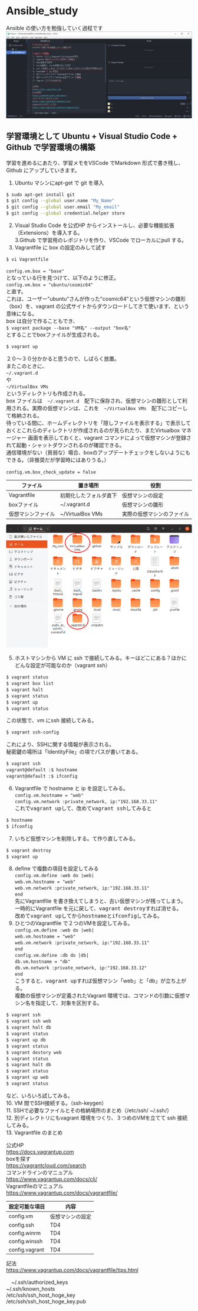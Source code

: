 # Ansible_study
Ansible の使い方を勉強していく過程です
<img src="images/atom.jpg">

## 学習環境として Ubuntu + Visual Studio Code + Github で学習環境の構築
学習を進めるにあたり、学習メモをVSCode でMarkdown 形式で書き残し、Github にアップしていきます。  
  
1. Ubuntu マシンにapt-get で git を導入  
```sh  
$ sudo apt-get install git  
$ git config --global user.name "My_Name"  
$ git config --global user.email "My_email"  
$ git config --global credential.helper store
```  
2. Visual Studio Code を公式HP からインストールし、必要な機能拡張（Extensions）を導入する。  
3.Github で学習用のレポジトリを作り、VSCode でローカルにpull する。  
4. Vagrantfile に box の設定のみして試す  
```sh
$ vi Vagrantfile
```  
`config.vm.box = "base"`  
となっている行を見つけて、以下のように修正。  
`config.vm.box = "ubuntu/cosmic64"`  
と直す。  
これは、ユーザー"ubuntu"さんが作った"cosmic64"という仮想マシンの雛形（box）を、vagrant の公式サイトからダウンロードしてきて使います、という意味になる。  
box は自分で作ることもでき、  
`$ vagrant package --base "VM名" --output "box名"`  
とすることでboxファイルが生成される。
```sh
$ vagrant up
```  
２０〜３０分かかると思うので、しばらく放置。  
またこのときに、  
`~/.vagrant.d`  
や  
`~/VirtualBox VMs`  
というディレクトリも作成される。  
box ファイルは　`~/.vagrant.d`　配下に保存され、仮想マシンの雛形として利用される。実際の仮想マシンは、これを　`~/VirtualBox VMs`　配下にコピーして格納される。  
待っている間に、ホームディレクトリを「隠しファイルを表示する」で表示しておくとこれらのディレクトリが作成されるのが見られたり、またVirtualbox マネージャー 画面を表示しておくと、vagrant コマンドによって仮想マシンが登録されて起動・シャットダウンされるのが確認できる。  
通信環境がない（貧弱な）場合、boxのアップデートチェックをしないようにもできる。（非推奨だが学習時にはありうる。）  

` config.vm.box_check_update = false `

ファイル|置き場所|役割  
--|--|--  
Vagrantfile|初期化したフォルダ直下|仮想マシンの設定  
boxファイル|~/.vagrant.d|仮想マシンの雛形  
仮想マシンファイル|~/VirtualBox VMs|実際の仮想マシンのファイル  

![vagrant_init](images/vagrant_init.png)

5. ホストマシンから VM に ssh で接続してみる。キーはどこにある？ほかにどんな設定が可能なのか（vagrant ssh）  

```sh
$ vagrant status
$ vagrant box list  
$ vagrant halt
$ vagrant status
$ vagrant up
$ vagrant status
```  

この状態で、vm にssh 接続してみる。  

```sh  
$ vagrant ssh-config  
```  
これにより、SSHに関する情報が表示される。  
秘密鍵の場所は「IdentityFile」の項でパスが書いてある。

```sh  
$ vagrant ssh  
vagrant@default :$ hostname  
vagrant@default :$ ifconfig
```  

6. Vagrantfile で hostname と ip を設定してみる。  
`config.vm.hostname = "web"`  
`config.vm.network :private_network, ip:"192.168.33.11"`  
これで<kbd>vagrant up</kbd>して、改めて<kbd>vagrant ssh</kbd>してみると  
```sh
$ hostname  
$ ifconfig  
```  
7. いちど仮想マシンを削除しする。て作り直してみる。  
```sh  
$ vagrant destroy  
$ vagrant up  
```  
8. define で複数の項目を設定してみる  
`config.vm.define :web do |web|`  
`web.vm.hostname = "web"`  
`web.vm.network :private_network, ip:"192.168.33.11"`  
`end`  
先にVagrantfile を書き換えてしまうと、古い仮想マシンが残ってしまう。  
一時的にVagrantfile を元に戻して、<kbd>vagrant destroy</kbd>すれば消せる。  
改めて<kbd>vagrant up</kbd>してから<kbd>hostname</kbd>と<kbd>ifconfig</kbd>してみる。  
9. ひとつのVagrantfile で２つのVMを設定してみる。  
`config.vm.define :web do |web|`  
`web.vm.hostname = "web"`  
`web.vm.network :private_network, ip:"192.168.33.11"`  
`end`  
`config.vm.define :db do |db|`  
`db.vm.hostname = "db"`  
`db.vm.network :private_network, ip:"192.168.33.12"`  
`end`  
こうすると、<kbd>vagrant up</kbd>すれば仮想マシン「web」と「db」が立ち上がる。  
複数の仮想マシンが定義されたVagrant 環境では、コマンドの引数に仮想マシン名を指定して、対象を区別する。  
```sh  
$ vagrant ssh  
$ vagrant ssh web  
$ vagrant halt db  
$ vagrant status  
$ vagrant up db  
$ vagrant status  
$ vagrant destory web  
$ vagrant status  
$ vagrant halt db  
$ vagrant status  
$ vagrant up web  
$ vagrant status  
```  
など、いろいろ試してみる。  
10. VM 間でSSH接続する。（ssh-keygen）  
11. SSHで必要なファイルとその格納場所のまとめ（/etc/ssh/ ~/.ssh/）  
12.  別ディレクトリにもvagrant 環境をつくり、３つめのVMを立てて ssh 接続してみる。  
13. Vagrantfile のまとめ  

公式HP  
https://docs.vagrantup.com  
boxを探す  
https://vagrantcloud.com/search  
コマンドラインのマニュアル  
https://www.vagrantup.com/docs/cli/  
Vagrantfileのマニュアル  
https://www.vagrantup.com/docs/vagrantfile/  

 設定可能な項目 | 内容
----|----
 config.vm | 仮想マシンの設定
 config.ssh | TD4
 config.winrm | TD4
 config.winssh | TD4
 config.vagrant | TD4

記法  
https://www.vagrantup.com/docs/vagrantfile/tips.html  

　~/.ssh/authorized_keys  
 ~/.ssh/known_hosts  
 /etc/ssh/ssh_host_hoge_key  
 /etc/ssh/ssh_host_hoge_key.pub  
